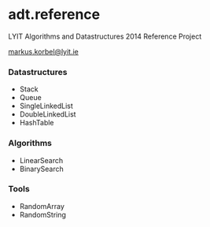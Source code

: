# adt.reference
LYIT Algorithms and Datastructures 2014 Reference Project

markus.korbel@lyit.ie

### Datastructures
* Stack
* Queue
* SingleLinkedList
* DoubleLinkedList
* HashTable
	
### Algorithms
* LinearSearch
* BinarySearch
	
### Tools
* RandomArray
* RandomString
